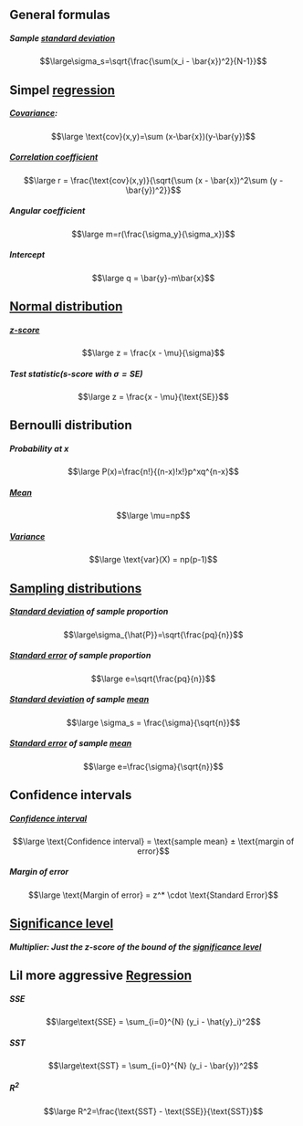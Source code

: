 ## General formulas

##### Sample [standard deviation](../Statistics/Standard%20Deviation.md)
$$\large\sigma_s=\sqrt{\frac{\sum(x_i - \bar{x})^2}{N-1}}$$
## Simpel [regression](../Statistics/Regression.md)

##### [Covariance](../Statistics/Covariance.md):
$$\large \text{cov}(x,y)=\sum (x-\bar{x})(y-\bar{y})$$
##### [Correlation coefficient](../Statistics/Correlation%20coefficient.md)
$$\large r = \frac{\text{cov}(x,y)}{\sqrt{\sum (x - \bar{x})^2\sum (y - \bar{y})^2}}$$
##### Angular coefficient
$$\large m=r(\frac{\sigma_y}{\sigma_x})$$
##### Intercept
$$\large q = \bar{y}-m\bar{x}$$

## [Normal distribution](../Statistics/Normal%20distribution.md)

##### [z-score](../Statistics/Z-score.md)
$$\large z = \frac{x - \mu}{\sigma}$$

##### Test statistic(s-score with $\sigma=\text{SE}$)
$$\large z = \frac{x - \mu}{\text{SE}}$$

## Bernoulli distribution

##### Probability at x
$$\large P(x)=\frac{n!}{(n-x)!x!}p^xq^{n-x}$$

##### [Mean](../Statistics/Mean.md)
$$\large \mu=np$$
##### [Variance](../Statistics/Variance.md)
$$\large \text{var}(X) = np(p-1)$$

## [Sampling distributions](../Statistics/Sampling%20distributions.md)

##### [Standard deviation](../Statistics/Standard%20Deviation.md) of sample proportion
$$\large\sigma_{\hat{P}}=\sqrt{\frac{pq}{n}}$$
##### [Standard error](../Statistics/Standard%20Error.md) of sample proportion
$$\large e=\sqrt{\frac{pq}{n}}$$
##### [Standard deviation](../Statistics/Standard%20Deviation.md) of sample [mean](../Statistics/Mean.md)
$$\large \sigma_s = \frac{\sigma}{\sqrt{n}}$$
##### [Standard error](../Statistics/Standard%20Error.md) of sample [mean](../Statistics/Mean.md)
$$\large e=\frac{\sigma}{\sqrt{n}}$$

## Confidence intervals

##### [Confidence interval](../Statistics/Confidence%20interval.md)
$$\large \text{Confidence interval} = \text{sample mean} ± \text{margin of error}$$
##### Margin of error
$$\large \text{Margin of error} = z^* \cdot \text{Standard Error}$$

## [Significance level](../Statistics/Significance%20Level.md)

##### Multiplier: Just the z-score of the bound of the [significance level](../Statistics/Significance%20Level.md)


## Lil more aggressive [Regression](../Statistics/Regression.md)

##### SSE
$$\large\text{SSE} = \sum_{i=0}^{N} (y_i - \hat{y}_i)^2$$
##### SST
$$\large\text{SST} = \sum_{i=0}^{N} (y_i - \bar{y})^2$$
##### $R^2$
$$\large R^2=\frac{\text{SST} - \text{SSE}}{\text{SST}}$$